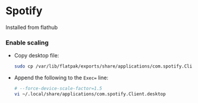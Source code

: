 # Spotify

Installed from flathub

### Enable scaling

- Copy desktop file:
  ```sh
  sudo cp /var/lib/flatpak/exports/share/applications/com.spotify.Client.desktop ~/.local/share/applications/
  ```
- Append the following to the `Exec=` line:
  ```sh
  # --force-device-scale-factor=1.5
  vi ~/.local/share/applications/com.spotify.Client.desktop
  ```
